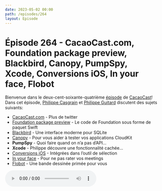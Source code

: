 ```yaml
---
date: 2023-05-02 00:00
path: /episodes/264
layout: Episode
---
```

# Épisode 264 - CacaoCast.com, Foundation package preview, Blackbird, Canopy, PumpSpy, Xcode, Conversions iOS, In your face, Flobot
<p>Bienvenue dans le deux-cent-soixante-quatri&egrave;me&nbsp;<a href="https://cacaocast.com/media/cacaocast_264.mp3" title="CacaoCast Episode 264">épisode</a> de <a href="https://mastodon.world/@cacaocast" title="CacaoCast sur Mastodon.world">CacaoCast</a>! Dans cet épisode, <a href="https://mastodon.social/@philippec" title="Philippe Casgrain sur Mastodon.social">Philippe Casgrain</a> et <a href="https://mastodon.social/@philippeguitard" title="Philippe Guitard sur Mastodon.social">Philippe Guitard</a> discutent des sujets suivants:</p>
<ul>
<li><a href="https://cacaocast.com/" title="CacaoCast.com">CacaoCast.com</a> - Plus de twitter</li>
<li><a href="https://www.swift.org/blog/foundation-preview-now-available/" title="Foundation package preview">Foundation package preview</a> - Le code de Foundation sous forme de paquet Swift</li>
<li><a href="https://github.com/marcoarment/Blackbird" title="Blackbird">Blackbird</a> - Une interface moderne pour SQLite</li>
<li><a href="https://github.com/Tact/Canopy" title="Canopy">Canopy</a> - Pour vous aider à tester vos applications CloudKit</li>
<li><b>PumpSpy</b> - Quoi faire quand on n’a pas d’API…</li>
<li><b>Xcode</b> - Philippe découvre une fonctionnalité cachée…</li>
<li><a href="https://chaos.social/@phranck/110269309767323359" title="Conversions iOS">Conversions iOS</a> - Intégrées dans l’outil de sélection</li>
<li><a href="https://www.inyourface.app" title="In your face">In your face</a> - Pour ne pas rater vos meetings</li>
<li><a href="https://www.noemiecasgrain.com" title="Flobot">Flobot</a> - Une bande dessinée primée pour vous</li>
</ul>
<p><audio controls><source src="https://cacaocast.com/media/cacaocast_264.mp3" type="audio/mpeg"><source src="https://cacaocast.com/media/cacaocast_264.mp3" type="audio/mp4">Votre navigateur ne supporte pas l'élément audio / Your browser does not support the audio element.</audio></p>
